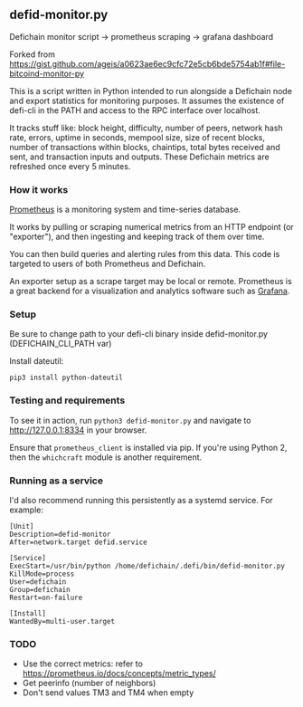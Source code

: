 ## defid-monitor.py

Defichain monitor script -> prometheus scraping -> grafana dashboard

Forked from https://gist.github.com/ageis/a0623ae6ec9cfc72e5cb6bde5754ab1f#file-bitcoind-monitor-py

This is a script written in Python intended to run alongside a Defichain node and export statistics for monitoring purposes. It assumes the existence of defi-cli in the PATH and access to the RPC interface over localhost.

It tracks stuff like: block height, difficulty, number of peers, network hash rate, errors, uptime in seconds, mempool size, size of recent blocks, number of transactions within blocks, chaintips, total bytes received and sent, and transaction inputs and outputs. These Defichain metrics are refreshed once every 5 minutes.

### How it works

[Prometheus](https://prometheus.io) is a monitoring system and time-series database.

It works by pulling or scraping numerical metrics from an HTTP endpoint (or "exporter"), and then ingesting and keeping track of them over time.

You can then build queries and alerting rules from this data. This code is targeted to users of both Prometheus and Defichain.

An exporter setup as a scrape target may be local or remote. Prometheus is a great backend for a visualization and analytics software such as [Grafana](https://grafana.com).

### Setup

Be sure to change path to your defi-cli binary inside defid-monitor.py (DEFICHAIN_CLI_PATH var)

Install dateutil:
```
pip3 install python-dateutil
```

### Testing and requirements

To see it in action, run `python3 defid-monitor.py` and navigate to http://127.0.0.1:8334 in your browser.

Ensure that `prometheus_client` is installed via pip. If you're using Python 2, then the `whichcraft` module is another requirement.

### Running as a service

I'd also recommend running this persistently as a systemd service. For example:

```
[Unit]
Description=defid-monitor
After=network.target defid.service

[Service]
ExecStart=/usr/bin/python /home/defichain/.defi/bin/defid-monitor.py
KillMode=process
User=defichain
Group=defichain
Restart=on-failure

[Install]
WantedBy=multi-user.target
```

### TODO

- Use the correct metrics: refer to https://prometheus.io/docs/concepts/metric_types/
- Get peerinfo (number of neighbors)
- Don't send values TM3 and TM4 when empty
